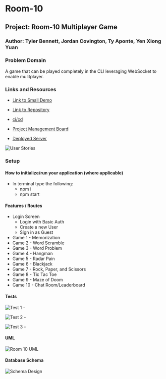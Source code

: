 # Room-10

## Project: Room-10 Multiplayer Game

### Author: Tyler Bennett, Jordan Covington, Ty Aponte, Yen Xiong Yuan

### Problem Domain  

A game that can be played completely in the CLI leveraging WebSocket to enable mulitplayer.

### Links and Resources

- [Link to Small Demo](https://codesandbox.io/p/github/Ty-Ap/Room10/main?layout=%257B%2522sidebarPanel%2522%253A%2522EXPLORER%2522%252C%2522gitSidebarPanel%2522%253A%2522COMMIT%2522%252C%2522rootPanelGroup%2522%253A%257B%2522direction%2522%253A%2522horizontal%2522%252C%2522type%2522%253A%2522PANEL_GROUP%2522%252C%2522id%2522%253A%2522ROOT_LAYOUT%2522%252C%2522panels%2522%253A%255B%257B%2522type%2522%253A%2522PANEL_GROUP%2522%252C%2522direction%2522%253A%2522vertical%2522%252C%2522id%2522%253A%2522EDITOR%2522%252C%2522panels%2522%253A%255B%257B%2522type%2522%253A%2522PANEL%2522%252C%2522panelType%2522%253A%2522TABS%2522%252C%2522id%2522%253A%2522clhfekdfr0009356kxydkpgfe%2522%257D%255D%252C%2522sizes%2522%253A%255B100%255D%257D%252C%257B%2522type%2522%253A%2522PANEL_GROUP%2522%252C%2522direction%2522%253A%2522vertical%2522%252C%2522id%2522%253A%2522DEVTOOLS%2522%252C%2522panels%2522%253A%255B%257B%2522type%2522%253A%2522PANEL%2522%252C%2522panelType%2522%253A%2522TABS%2522%252C%2522id%2522%253A%2522clhfekdfr000b356kjvpxe9cy%2522%257D%255D%252C%2522sizes%2522%253A%255B100%255D%257D%255D%252C%2522sizes%2522%253A%255B50%252C50%255D%257D%252C%2522tabbedPanels%2522%253A%257B%2522clhfekdfr0009356kxydkpgfe%2522%253A%257B%2522tabs%2522%253A%255B%257B%2522id%2522%253A%2522clhfekdfr0008356kubjaj82x%2522%252C%2522mode%2522%253A%2522permanent%2522%252C%2522type%2522%253A%2522FILE%2522%252C%2522filepath%2522%253A%2522%252FREADME.md%2522%257D%255D%252C%2522id%2522%253A%2522clhfekdfr0009356kxydkpgfe%2522%252C%2522activeTabId%2522%253A%2522clhfekdfr0008356kubjaj82x%2522%257D%252C%2522clhfekdfr000b356kjvpxe9cy%2522%253A%257B%2522tabs%2522%253A%255B%257B%2522id%2522%253A%2522clhfekdfr000a356k45cv2odk%2522%252C%2522mode%2522%253A%2522permanent%2522%252C%2522type%2522%253A%2522TASK_LOG%2522%252C%2522taskId%2522%253A%2522start%2522%257D%255D%252C%2522id%2522%253A%2522clhfekdfr000b356kjvpxe9cy%2522%252C%2522activeTabId%2522%253A%2522clhfekdfr000a356k45cv2odk%2522%257D%257D%252C%2522showDevtools%2522%253Atrue%252C%2522showSidebar%2522%253Atrue%252C%2522sidebarPanelSize%2522%253A15%257D)

- [Link to Repository](https://github.com/Team-Room-10/room-10/)

- [ci/cd](https://github.com/Team-Room-10/room-10/actions/new)

- [Project Management Board](https://trello.com/b/KYO7ODfy/development-for-room-10)

- [Deployed Server](https://room-10-practice.onrender.com/)

![User Stories](./assets/Screenshot%202023-03-10%20175342.png)

### Setup

#### How to initialize/run your application (where applicable)

- In terminal type the following:
  - npm i
  - npm start  

#### Features / Routes

- Login Screen
  - Login with Basic Auth
  - Create a new User
  - Sign in as Guest
- Game 1 - Memorization
- Game 2 - Word Scramble
- Game 3 - Word Problem
- Game 4 - Hangman
- Game 5 - Radar Pain
- Game 6 - Blackjack
- Game 7 - Rock, Paper, and Scissors
- Game 8 - Tic Tac Toe
- Game 9 - Maze of Doom
- Game 10 - Chat Room/Leaderboard

#### Tests

![Test 1 -](./assets/Test.png)

![Test 2 -](./assets/Test2.png)

![Test 3 -](./assets/Test3.png)

#### UML

![Room 10 UML](./assets/room-10-uml.png)

#### Database Schema

![Schema Design](./assets/room-10-schema.png)
